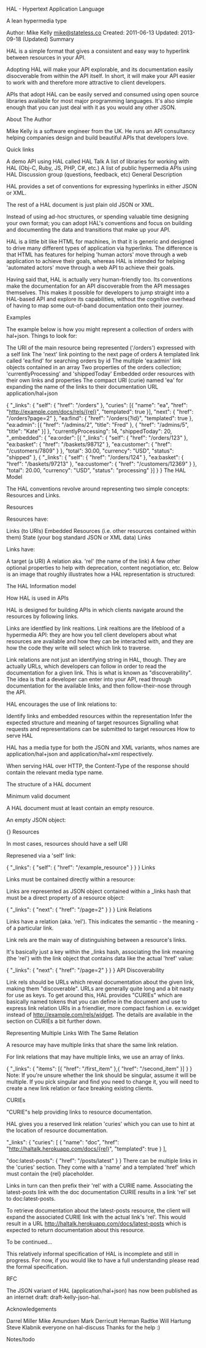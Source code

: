 HAL - Hypertext Application Language

A lean hypermedia type

Author: Mike Kelly <mike@stateless.co>
Created: 2011-06-13
Updated: 2013-09-18 (Updated)
Summary

HAL is a simple format that gives a consistent and easy way to hyperlink between resources in your API.

Adopting HAL will make your API explorable, and its documentation easily disocverable from within the API itself. In short, it will make your API easier to work with and therefore more attractive to client developers.

APIs that adopt HAL can be easily served and consumed using open source libraries available for most major programming languages. It's also simple enough that you can just deal with it as you would any other JSON.

About The Author

Mike Kelly is a software engineer from the UK. He runs an API consultancy helping companies design and build beautiful APIs that developers love.

Quick links

A demo API using HAL called HAL Talk
A list of libraries for working with HAL (Obj-C, Ruby, JS, PHP, C#, etc.)
A list of public hypermedia APIs using HAL
Discussion group (questions, feedback, etc)
General Description

HAL provides a set of conventions for expressing hyperlinks in either JSON or XML.

The rest of a HAL document is just plain old JSON or XML.

Instead of using ad-hoc structures, or spending valuable time designing your own format; you can adopt HAL's conventions and focus on building and documenting the data and transitions that make up your API.

HAL is a little bit like HTML for machines, in that it is generic and designed to drive many different types of application via hyperlinks. The difference is that HTML has features for helping 'human actors' move through a web application to achieve their goals, whereas HAL is intended for helping 'automated actors' move through a web API to achieve their goals.

Having said that, HAL is actually very human-friendly too. Its conventions make the documentation for an API discoverable from the API messages themselves. This makes it possible for developers to jump straight into a HAL-based API and explore its capabilities, without the cognitive overhead of having to map some out-of-band documentation onto their journey.

Examples

The example below is how you might represent a collection of orders with hal+json. Things to look for:

The URI of the main resource being represented ('/orders') expressed with a self link
The 'next' link pointing to the next page of orders
A templated link called 'ea:find' for searching orders by id
The multiple 'ea:admin' link objects contained in an array
Two properties of the orders collection; 'currentlyProcessing' and 'shippedToday'
Embedded order resources with their own links and properties
The compact URI (curie) named 'ea' for expanding the name of the links to their documentation URL
application/hal+json

{
    "_links": {
        "self": { "href": "/orders" },
        "curies": [{ "name": "ea", "href": "http://example.com/docs/rels/{rel}", "templated": true }],
        "next": { "href": "/orders?page=2" },
        "ea:find": {
            "href": "/orders{?id}",
            "templated": true
        },
        "ea:admin": [{
            "href": "/admins/2",
            "title": "Fred"
        }, {
            "href": "/admins/5",
            "title": "Kate"
        }]
    },
    "currentlyProcessing": 14,
    "shippedToday": 20,
    "_embedded": {
        "ea:order": [{
            "_links": {
                "self": { "href": "/orders/123" },
                "ea:basket": { "href": "/baskets/98712" },
                "ea:customer": { "href": "/customers/7809" }
            },
            "total": 30.00,
            "currency": "USD",
            "status": "shipped"
        }, {
            "_links": {
                "self": { "href": "/orders/124" },
                "ea:basket": { "href": "/baskets/97213" },
                "ea:customer": { "href": "/customers/12369" }
            },
            "total": 20.00,
            "currency": "USD",
            "status": "processing"
        }]
    }
}
The HAL Model

The HAL conventions revolve around representing two simple concepts: Resources and Links.

Resources

Resources have:

Links (to URIs)
Embedded Resources (i.e. other resources contained within them)
State (your bog standard JSON or XML data)
Links

Links have:

A target (a URI)
A relation aka. 'rel' (the name of the link)
A few other optional properties to help with deprecation, content negotiation, etc.
Below is an image that roughly illustrates how a HAL representation is structured:

The HAL Information model

How HAL is used in APIs

HAL is designed for building APIs in which clients navigate around the resources by following links.

Links are identfied by link realtions. Link realtions are the lifeblood of a hypermedia API: they are how you tell client developers about what resources are available and how they can be interacted with, and they are how the code they write will select which link to traverse.

Link relations are not just an identifying string in HAL, though. They are actually URLs, which developers can follow in order to read the documentation for a given link. This is what is known as "discoverability". The idea is that a developer can enter into your API, read through documentation for the available links, and then follow-their-nose through the API.

HAL encourages the use of link relations to:

Identify links and embedded resources within the representation
Infer the expected structure and meaning of target resources
Signalling what requests and representations can be submitted to target resources
How to serve HAL

HAL has a media type for both the JSON and XML variants, whos names are application/hal+json and application/hal+xml respectively.

When serving HAL over HTTP, the Content-Type of the response should contain the relevant media type name.

The structure of a HAL document

Minimum valid document

A HAL document must at least contain an empty resource.

An empty JSON object:

{}
Resources

In most cases, resources should have a self URI

Represened via a 'self' link:

{
    "_links": {
        "self": { "href": "/example_resource" }
    }
}
Links

Links must be contained directly within a resource:

Links are represented as JSON object contained within a _links hash that must be a direct property of a resource object:

{
    "_links": {
        "next": { "href": "/page=2" }
    }
}
Link Relations

Links have a relation (aka. 'rel'). This indicates the semantic - the meaning - of a particular link.

Link rels are the main way of distinguishing between a resource's links.

It's basically just a key within the _links hash, associating the link meaning (the 'rel') with the link object that contains data like the actual 'href' value:

{
    "_links": {
        "next": { "href": "/page=2" }
    }
}
API Discoverability

Link rels should be URLs which reveal documentation about the given link, making them "discoverable". URLs are generally quite long and a bit nasty for use as keys. To get around this, HAL provides "CURIEs" which are basically named tokens that you can define in the document and use to express link relation URIs in a friendlier, more compact fashion i.e. ex:widget instead of http://example.com/rels/widget. The details are available in the section on CURIEs a bit further down.

Representing Multiple Links With The Same Relation

A resource may have multiple links that share the same link relation.

For link relations that may have multiple links, we use an array of links.

{
    "_links": {
      "items": [{
          "href": "/first_item"
      },{
          "href": "/second_item"
      }]
    }
}
Note: If you're unsure whether the link should be singular, assume it will be multiple. If you pick singular and find you need to change it, you will need to create a new link relation or face breaking existing clients.

CURIEs

"CURIE"s help providing links to resource documentation.

HAL gives you a reserved link relation 'curies' which you can use to hint at the location of resource documentation.

"_links": {
  "curies": [
    {
      "name": "doc",
      "href": "http://haltalk.herokuapp.com/docs/{rel}",
      "templated": true
    }
  ],

  "doc:latest-posts": {
    "href": "/posts/latest"
  }
}
There can be multiple links in the 'curies' section. They come with a 'name' and a templated 'href' which must contain the {rel} placeholder.

Links in turn can then prefix their 'rel' with a CURIE name. Associating the latest-posts link with the doc documentation CURIE results in a link 'rel' set to doc:latest-posts.

To retrieve documentation about the latest-posts resource, the client will expand the associated CURIE link with the actual link's 'rel'. This would result in a URL http://haltalk.herokuapp.com/docs/latest-posts which is expected to return documentation about this resource.

To be continued...

This relatively informal specification of HAL is incomplete and still in progress. For now, if you would like to have a full understanding please read the formal specification.

RFC

The JSON variant of HAL (application/hal+json) has now been published as an internet draft: draft-kelly-json-hal.

Acknowledgements

Darrel Miller
Mike Amundsen
Mark Derricutt
Herman Radtke
Will Hartung
Steve Klabnik
everyone on hal-discuss
Thanks for the help :)

Notes/todo
